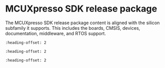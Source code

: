 # MCUXpresso SDK release package

The MCUXpresso SDK release package content is aligned with the silicon subfamily it supports. This includes the boards, CMSIS, devices, documentation, middleware, and RTOS support.

```{include} ../../../release/commonrn/topics/device_support.md
:heading-offset: 2
```

```{include} ../../../release/commonrn/topics/board_support.md
:heading-offset: 2
```

```{include} ../../../release/commonrn/topics/demo_application_and_other_examples.md
:heading-offset: 2
```

